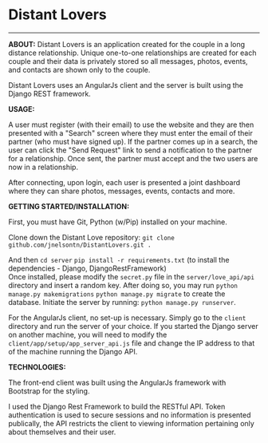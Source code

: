 Distant Lovers
==========================

----------
**ABOUT:**
Distant Lovers is an application created for the couple in a long distance relationship. Unique one-to-one relationships are created for each couple and their data is privately stored so all messages, photos, events, and contacts are shown only to the couple.

Distant Lovers uses an AngularJs client and the server is built using the Django REST framework.

**USAGE:**

A user must register (with their email) to use the website and they are then presented with a "Search" screen where they must enter the email of their partner (who must have signed up). If the partner comes up in a search, the user can click the "Send Request" link to send a notification to the partner for a relationship. Once sent, the partner must accept and the two users are now in a relationship.

After connecting, upon login, each user is presented a joint dashboard where they can share photos, messages, events, contacts and more.

**GETTING STARTED/INSTALLATION:**

First, you must have Git, Python (w/Pip) installed on your machine.

Clone down the Distant Love repository:
```git clone github.com/jnelsontn/DistantLovers.git .```

And then 
```cd server``` 
```pip install -r requirements.txt``` (to install the dependencies - Django, DjangoRestFramework)  
Once installed, please modify the ```secret.py``` file in the ```server/love_api/api``` directory and insert a random key. After doing so, you may run
 ```python manage.py makemigrations```
 ```python manage.py migrate```
to create the database. Initiate the server by running:
 ```python manage.py runserver```. 

For the AngularJs client, no set-up is necessary. Simply go to the ```client``` directory and run the server of your choice. If you started the Django server on another machine, you will need to modify the ```client/app/setup/app_server_api.js``` file and change the IP address to that of the machine running the Django API.

**TECHNOLOGIES:**

The front-end client was built using the AngularJs framework with Bootstrap for the styling. 

I used the Django Rest Framework to build the RESTful API. Token authentication is used to secure sessions and no information is presented publically, the API restricts the client to viewing information pertaining only about themselves and their user.

